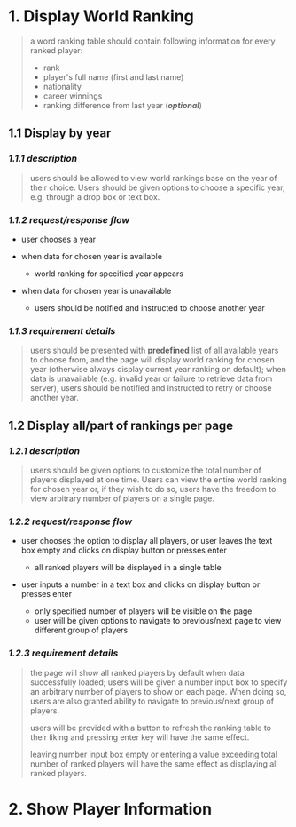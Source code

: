 # 1. Display World Ranking

> a word ranking table should contain following information for every ranked player:
> * rank
> * player's full name (first and last name)
> * nationality
> * career winnings
> * ranking difference from last year (_**optional**_)

## 1.1 Display by year

### _1.1.1 description_

> users should be allowed to view world rankings base on the year of their choice. Users should be given options to choose a specific year, e.g, through a drop box or text box.

### _1.1.2 request/response flow_

* user chooses a year
* when data for chosen year is available

  * world ranking for specified year appears

* when data for chosen year is unavailable

  * users should be notified and instructed to choose another year

### _1.1.3 requirement details_

> users should be presented with __predefined__ list of all available years to choose from, and the page will display world ranking for chosen year (otherwise always display current year ranking on default); when data is unavailable (e.g. invalid year or failure to retrieve data from server), users should be notified and instructed to retry or choose another year.

## 1.2 Display all/part of rankings per page

### _1.2.1 description_

> users should be given options to customize the total number of players displayed at one time. Users can view the entire world ranking for chosen year or, if they wish to do so, users have the freedom to view arbitrary number of players on a single page.

### _1.2.2 request/response flow_

* user chooses the option to display all players, or user leaves the text box empty and clicks on display button or presses enter

  * all ranked players will be displayed in a single table

* user inputs a number in a text box and clicks on display button or presses enter

  * only specified number of players will be visible on the page
  * user will be given options to navigate to previous/next page to view different group of players

### _1.2.3 requirement details_

> the page will show all ranked players by default when data successfully loaded; users will be given a number input box to specify an arbitrary number of players to show on each page. When doing so, users are also granted ability to navigate to previous/next group of players.
>
> users will be provided with a button to refresh the ranking table to their liking and pressing enter key will have the same effect.
>
> leaving number input box empty or entering a value exceeding total number of ranked players will have the same effect as displaying all ranked players.

# 2. Show Player Information

